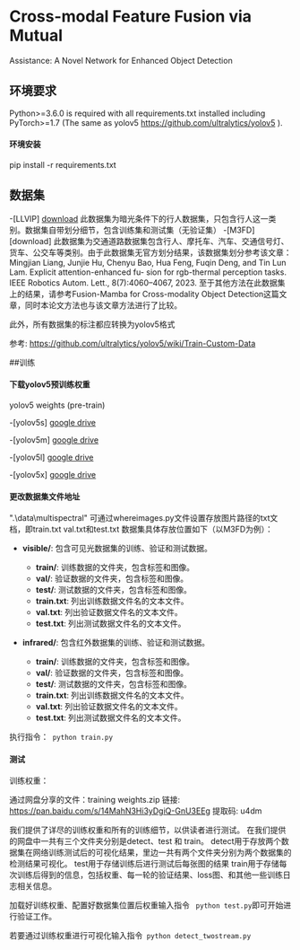 # Cross-modal Feature Fusion via Mutual
Assistance: A Novel Network for Enhanced
Object Detection

## 环境要求
Python>=3.6.0 is required with all requirements.txt installed including PyTorch>=1.7 (The same as yolov5 https://github.com/ultralytics/yolov5 ).


  
#### 环境安装


pip install -r requirements.txt


## 数据集


-[LLVIP]  [download](https://github.com/bupt-ai-cz/LLVIP)
此数据集为暗光条件下的行人数据集，只包含行人这一类别。数据集自带划分细节，包含训练集和测试集（无验证集）
-[M3FD]  [download]
此数据集为交通道路数据集包含行人、摩托车、汽车、交通信号灯、货车、公交车等类别。由于此数据集无官方划分结果，该数据集划分参考该文章：
Mingjian Liang, Junjie Hu, Chenyu Bao, Hua Feng, Fuqin
Deng, and Tin Lun Lam. Explicit attention-enhanced fu-
sion for rgb-thermal perception tasks. IEEE Robotics Autom.
Lett., 8(7):4060–4067, 2023. 
至于其他方法在此数据集上的结果，请参考Fusion-Mamba for Cross-modality Object Detection这篇文章，同时本论文方法也与该文章方法进行了比较。

此外，所有数据集的标注都应转换为yolov5格式

参考: https://github.com/ultralytics/yolov5/wiki/Train-Custom-Data

##训练
#### 下载yolov5预训练权重
yolov5 weights (pre-train) 

-[yolov5s] [google drive](https://drive.google.com/file/d/1UGAsaOvV7jVrk0RvFVYL6Vq0K7NQLD8H/view?usp=sharing)

-[yolov5m] [google drive](https://drive.google.com/file/d/1qB7L2vtlGppGjHp5xpXCKw14YHhbV4s1/view?usp=sharing)

-[yolov5l] [google drive](https://drive.google.com/file/d/12OFGLF73CqTgOCMJAycZ8lB4eW19D0nb/view?usp=sharing)

-[yolov5x] [google drive](https://drive.google.com/file/d/1e9xiQImx84KFQ_a7XXpn608I3rhRmKEn/view?usp=sharing)



#### 更改数据集文件地址
".\data\multispectral"
可通过whereimages.py文件设置存放图片路径的txt文档，即train.txt val.txt和test.txt
数据集具体存放位置如下（以M3FD为例）：
- **visible/**: 包含可见光数据集的训练、验证和测试数据。
  - **train/**: 训练数据的文件夹，包含标签和图像。
  - **val/**: 验证数据的文件夹，包含标签和图像。
  - **test/**: 测试数据的文件夹，包含标签和图像。
  - **train.txt**: 列出训练数据文件名的文本文件。
  - **val.txt**: 列出验证数据文件名的文本文件。
  - **test.txt**: 列出测试数据文件名的文本文件。

- **infrared/**: 包含红外数据集的训练、验证和测试数据。
  - **train/**: 训练数据的文件夹，包含标签和图像。
  - **val/**: 验证数据的文件夹，包含标签和图像。
  - **test/**: 测试数据的文件夹，包含标签和图像。
  - **train.txt**: 列出训练数据文件名的文本文件。
  - **val.txt**: 列出验证数据文件名的文本文件。
  - **test.txt**: 列出测试数据文件名的文本文件。


执行指令：``` python train.py```

#### 测试

训练权重：

通过网盘分享的文件：training weights.zip
链接: https://pan.baidu.com/s/14MahN3Hi3yDgiQ-GnU3EEg 提取码: u4dm

我们提供了详尽的训练权重和所有的训练细节，以供读者进行测试。
在我们提供的网盘中一共有三个文件夹分别是detect、test 和 train。
detect用于存放两个数据集在网络训练测试后的可视化结果，里边一共有两个文件夹分别为两个数据集的检测结果可视化。
test用于存储训练后进行测试后每张图的结果
train用于存储每次训练后得到的信息，包括权重、每一轮的验证结果、loss图、和其他一些训练日志相关信息。

加载好训练权重、配置好数据集位置后权重输入指令 ``` python test.py```即可开始进行验证工作。

若要通过训练权重进行可视化输入指令``` python detect_twostream.py```






